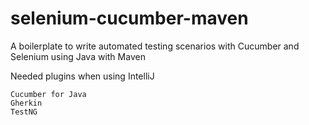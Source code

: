 # selenium-cucumber-maven
A boilerplate to write automated testing scenarios with Cucumber and Selenium using Java with Maven

Needed plugins when using IntelliJ

    Cucumber for Java
    Gherkin
    TestNG
